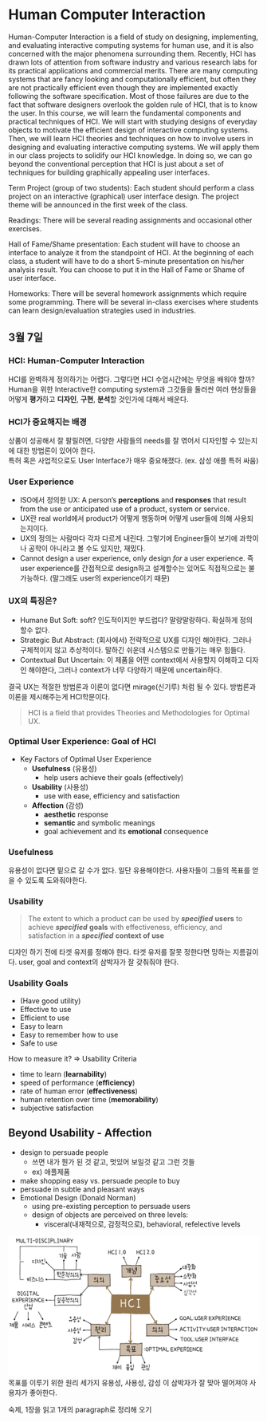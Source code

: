 # Human Computer Interaction
Human-Computer Interaction is a field of study on designing, implementing, and evaluating interactive computing systems for human use, and it is also concerned with the major phenomena surrounding them. Recently, HCI has drawn lots of attention from software industry and various research labs for its practical applications and commercial merits. There are many computing systems that are fancy looking and computationally efficient, but often they are not practically efficient even though they are implemented exactly following the software specification. Most of those failures are due to the fact that software designers overlook the golden rule of HCI, that is to know the user.  In this course, we will learn the fundamental components and practical techniques of HCI. We will start with studying designs of everyday objects to motivate the efficient design of interactive computing systems. Then, we will learn HCI theories and techniques on how to involve users in designing and evaluating interactive computing systems. We will apply them in our class projects to solidify our HCI knowledge. In doing so, we can go beyond the conventional perception that HCI is just about a set of techniques for building graphically appealing user interfaces.

Term Project (group of two students): Each student should perform a class project on an interactive (graphical) user interface design. The project theme will be announced in the first week of the class.

Readings: There will be several reading assignments and occasional other exercises.

Hall of Fame/Shame presentation: Each student will have to choose an interface to analyze it from the standpoint of HCI. At the beginning of each class, a student will have to do a short 5-minute presentation on his/her analysis result. You can choose to put it in the Hall of Fame or Shame of user interface.

Homeworks: There will be several homework assignments which require some programming.  There will be several in-class exercises where students can learn design/evaluation strategies used in industries.

## 3월 7일
### HCI: Human-Computer Interaction
HCI를 완벽하게 정의하기는 어렵다. 그렇다면 HCI 수업시간에는 무엇을 배워야 할까?  
Human을 위한 Interactive한 computing system과 그것들을 둘러싼 여러 현상들을 어떻게 **평가**하고 **디자인**, **구현**, **분석**할 것인가에 대해서 배운다.  


### HCI가 중요해지는 배경
상품이 성공해서 잘 팔릴려면, 다양한 사람들의 needs를 잘 엮어서 디자인할 수 있는지에 대한 방법론이 있어야 한다.   
특허 혹은 사업적으로도 User Interface가 매우 중요해졌다. (ex. 삼성 애플 특허 싸움)

### User Experience 
* ISO에서 정의한 UX: A person’s **perceptions** and **responses** that result from the use or anticipated use of a product, system or service.  
* UX란 real world에서 product가 어떻게 행동하며 어떻게 user들에 의해 사용되는지이다.  
* UX의 정의는 사람마다 각자 다르게 내린다. 그렇기에 Engineer들이 보기에 과학이나 공학이 아니라고 볼 수도 있지만, 재밌다. 
* Cannot design a user experience, only design *for* a user experience. 즉 user experience를 간접적으로 design하고 설계할수는 있어도 직접적으로는 불가능하다. (말그래도 user의 experience이기 때문)

### UX의 특징은?
* Humane But Soft: soft? 인도적이지만 부드럽다? 말랑말랑하다. 확실하게 정의 할수 없다.
* Strategic But Abstract: (회사에서) 전략적으로 UX를 디자인 해야한다. 그러나 구체적이지 않고 추상적이다. 말하긴 쉬운데 시스템으로 만들기는 매우 힘들다.  
* Contextual But Uncertain: 이 제품을 어떤 context에서 사용할지 이해하고 디자인 해야한다, 그러나 context가 너무 다양하기 때문에 uncertain하다. 
 
결국 UX는 적절한 방법론과 이론이 없다면 mirage(신기루) 처럼 될 수 있다. 방법론과 이론을 제시해주는게 HCI학문이다.

> HCI is a field that provides Theories and Methodologies for Optimal UX.

### Optimal User Experience: Goal of HCI
* Key Factors of Optimal User Experience
	* **Usefulness** (유용성)
		* help users achieve their goals (effectively)
	* **Usability** (사용성)
		* use with ease, efficiency and satisfaction
	* **Affection** (감성)
		* **aesthetic** response
		* **semantic** and symbolic meanings
		* goal achievement and its **emotional** consequence
 
### Usefulness
유용성이 없다면 밑으로 갈 수가 없다. 일단 유용해야한다. 사용자들이 그들의 목표를 얻을 수 있도록 도와줘야한다.

### Usability
> The extent to which a product can be used by ***specified*** **users** to achieve ***specified*** **goals** with effectiveness, efficiency, and satisfaction in a ***specified*** **context of use**
   
디자인 하기 전에 타겟 유저를 정해야 한다. 타겟 유저를 잘못 정한다면 망하는 지름길이다. user, goal and context의 삼박자가 잘 갖춰줘야 한다.

### Usability Goals
* (Have good utility)
* Effective to use
* Efficient to use
* Easy to learn
* Easy to remember how to use
* Safe to use

How to measure it? => Usability Criteria

* time to learn (**learnability**)
* speed of performance (**efficiency**)
* rate of human error (**effectiveness**)
* human retention over time (**memorability**)
* subjective satisfaction

## Beyond Usability - Affection
* design to persuade people 
	* 쓰면 내가 뭔가 된 것 같고, 멋있어 보일것 같고 그런 것들
	* ex) 애플제품 
* make shopping easy vs. persuade people to buy
* persuade in subtle and pleasant ways
* Emotional Design (Donald Norman)
	*  using pre-existing perception to persuade users
	*  design of objects are perceived on three levels:
		* visceral(내재적으로, 감정적으로), behavioral, refelective levels  


![HCI](./Images/HCI.png)
목표를 이루기 위한 원리 세가지 유용성, 사용성, 감성 이 삼박자가 잘 맞아 떨어져야 사용자가 좋아한다.


숙제, 1장을 읽고 1개의 paragraph로 정리해 오기 